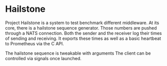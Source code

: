 # Hailstone

Project Hailstone is a system to test benchmark different middleware.
At its core, there is a hailstone sequence generator.
Those numbers are pushed through a NATS connection.
Both the sender and the receiver log their times of sending and receiving.
It exports these times as well as a basic heartbeat to Prometheus via the C API.

The hailstone sequence is tweakable with arguments
The client can be controlled via signals once launched.
